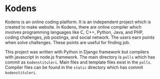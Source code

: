 # Kodens
Kodens is an online coding platform. It is an independent project which is created to make website. In Kodens, there are online compiler 
which involves programming languages like C, C++, Python, Java, and PHP, coding challenges, job postings, and social network. The users 
earn points when solve challenges. These points are useful for finding job. 

This project was written with Python in Django framework but compilers with javascript in node.js framework. The main directory is `polls` which has commit as `kodenstituleri`. Main files and template files exist in the `polls`.  
Compiler files can be found in the `static` directory which has commit `kodenstituleri`. 
